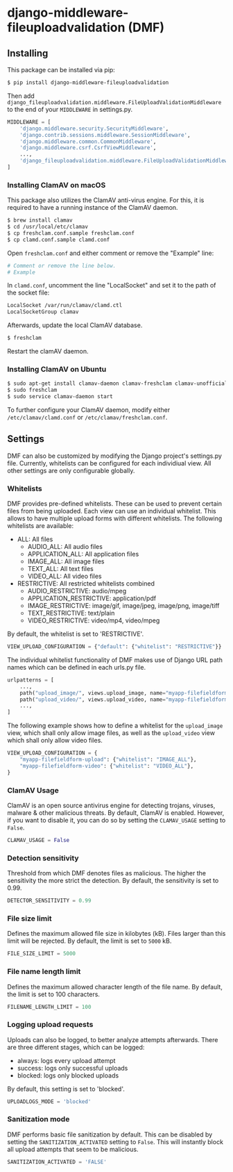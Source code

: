 # django-middleware-fileuploadvalidation (DMF)

[comment]: <> ([![pypi-version]][pypi]) 

## Installing

This package can be installed via pip:

```bash
$ pip install django-middleware-fileuploadvalidation
```

Then add `django_fileuploadvalidation.middleware.FileUploadValidationMiddleware` to the end of your `MIDDLEWARE` in settings.py.

```python
MIDDLEWARE = [
    'django.middleware.security.SecurityMiddleware',
    'django.contrib.sessions.middleware.SessionMiddleware',
    'django.middleware.common.CommonMiddleware',
    'django.middleware.csrf.CsrfViewMiddleware',
    ...,
    'django_fileuploadvalidation.middleware.FileUploadValidationMiddleware',
]
```

### Installing ClamAV on macOS

This package also utilizes the ClamAV anti-virus engine. For this, it is required to have a running instance of the ClamAV daemon.

```bash
$ brew install clamav
$ cd /usr/local/etc/clamav
$ cp freshclam.conf.sample freshclam.conf
$ cp clamd.conf.sample clamd.conf
```

Open `freshclam.conf` and either comment or remove the "Example" line:
```bash
# Comment or remove the line below.
# Example
```

In `clamd.conf`, uncomment the line "LocalSocket" and set it to the path of the socket file:
```bash
LocalSocket /var/run/clamav/clamd.ctl
LocalSocketGroup clamav
```

Afterwards, update the local ClamAV database.
```bash
$ freshclam
```

Restart the clamAV daemon.

### Installing ClamAV on Ubuntu

```bash
$ sudo apt-get install clamav-daemon clamav-freshclam clamav-unofficial-sigs
$ sudo freshclam
$ sudo service clamav-daemon start
```

To further configure your ClamAV daemon, modify either `/etc/clamav/clamd.conf` or `/etc/clamav/freshclam.conf`.


[pypi]: https://pypi.org/project/django-cprofile-middleware/
[pypi-version]: https://img.shields.io/pypi/v/django-cprofile-middleware.svg

## Settings
DMF can also be customized by modifying the Django project's settings.py file. 
Currently, whitelists can be configured for each individiual view. All other settings
are only configurable globally.

### Whitelists
DMF provides pre-defined whitelists. These can be used to prevent certain files from being uploaded.
Each view can use an individual whitelist. This allows to have multiple upload forms with different whitelists. 
The following whitelists are available:

- ALL: All files
  - AUDIO_ALL: All audio files
  - APPLICATION_ALL: All application files
  - IMAGE_ALL: All image files
  - TEXT_ALL: All text files
  - VIDEO_ALL: All video files
- RESTRICTIVE: All restricted whitelists combined
  - AUDIO_RESTRICTIVE: audio/mpeg
  - APPLICATION_RESTRICTIVE: application/pdf
  - IMAGE_RESTRICTIVE: image/gif, image/jpeg, image/png, image/tiff
  - TEXT_RESTRICTIVE: text/plain
  - VIDEO_RESTRICTIVE: video/mp4, video/mpeg

By default, the whitelist is set to 'RESTRICTIVE'.

```python
VIEW_UPLOAD_CONFIGURATION = {"default": {"whitelist": "RESTRICTIVE"}}
```

The individual whitelist functionality of DMF makes use of Django URL path names which can be defined in each urls.py file.

```python
urlpatterns = [
    ...,
    path("upload_image/", views.upload_image, name="myapp-filefieldform-upload-image"),
    path("upload_video/", views.upload_video, name="myapp-filefieldform-upload-video"),
    ...,
]
```

The following example shows how to define a whitelist for the `upload_image` view, which shall only allow image files, as well as the `upload_video` view which shall only allow video files.

```python
VIEW_UPLOAD_CONFIGURATION = {
    "myapp-filefieldform-upload": {"whitelist": "IMAGE_ALL"},
    "myapp-filefieldform-video": {"whitelist": "VIDEO_ALL"},
}
```


### ClamAV Usage
ClamAV is an open source antivirus engine for detecting trojans, viruses, malware & other malicious threats. By default, ClamAV is enabled. However, if you want to disable it, you can do so by setting the `CLAMAV_USAGE` setting to `False`.
```python
CLAMAV_USAGE = False
```

### Detection sensitivity
Threshold from which DMF denotes files as malicious.
The higher the sensitivity the more strict the detection.
By default, the sensitivity is set to 0.99.
```python
DETECTOR_SENSITIVITY = 0.99
```

### File size limit
Defines the maximum allowed file size in kilobytes (kB). Files larger than this limit will be rejected. By default, the limit is set to `5000` kB.
```python
FILE_SIZE_LIMIT = 5000
```

### File name length limit
Defines the maximum allowed character length of the file name.
By default, the limit is set to 100 characters.
```python
FILENAME_LENGTH_LIMIT = 100
```

### Logging upload requests
Uploads can also be logged, to better analyze attempts afterwards.
There are three different stages, which can be logged:
- always: logs every upload attempt
- success: logs only successful uploads
- blocked: logs only blocked uploads
  
By default, this setting is set to 'blocked'.
```python
UPLOADLOGS_MODE = 'blocked'
```


### Sanitization mode
DMF performs basic file sanitization by default. This can be disabled by setting the `SANITIZATION_ACTIVATED` setting to `False`. This will instantly block all upload attempts that seem to be malicious.
```python
SANITIZATION_ACTIVATED = 'FALSE'
```